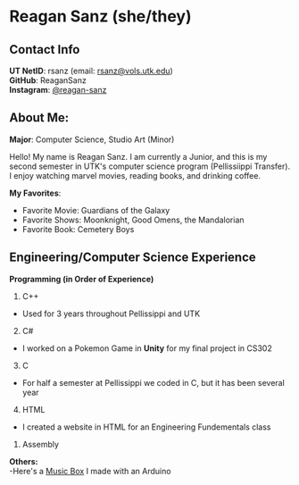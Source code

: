 
# Reagan Sanz (she/they)

## Contact Info
**UT NetID**: rsanz (email: rsanz@vols.utk.edu)  
**GitHub**: ReaganSanz  
**Instagram**: [@reagan-sanz](https://instagram.com/reagan_sanz?igshid=OGQ5ZDc2ODk2ZA==)

## About Me:

**Major**: Computer Science, Studio Art (Minor)

Hello! My name is Reagan Sanz. I am currently a Junior, and this is my second semester in UTK's computer science
program (Pellissiippi Transfer). I enjoy watching marvel movies, reading books, and drinking coffee. 

**My Favorites**:  
* Favorite Movie: Guardians of the Galaxy  
* Favorite Shows: Moonknight, Good Omens, the Mandalorian  
* Favorite Book: Cemetery Boys  


## Engineering/Computer Science Experience
**Programming (in Order of Experience)**  
1. C++  
- Used for 3 years throughout Pellissippi and UTK  
2. C#  
- I worked on a Pokemon Game in **Unity** for my final project in CS302
3. C  
- For half a semester at Pellissippi we coded in C, but it has been several year  
4. HTML  
- I created a website in HTML for an Engineering Fundementals class  
1. Assembly  

**Others:**  
-Here's a [Music Box](https://www.tinkercad.com/things/agFEnS1d7ws) I made with an Arduino



